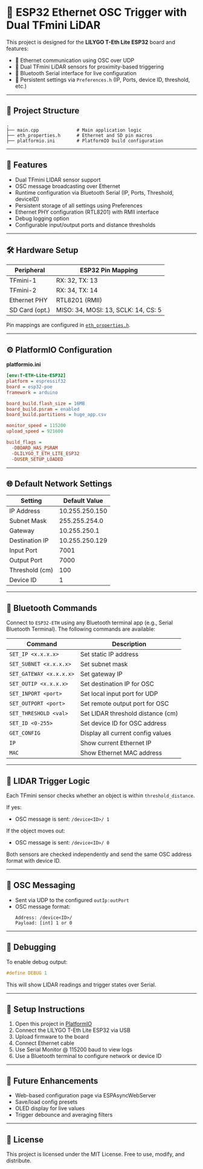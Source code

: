 # 🚀 ESP32 Ethernet OSC Trigger with Dual TFmini LiDAR

This project is designed for the **LILYGO T-Eth Lite ESP32** board and features:

- 📡 Ethernet communication using OSC over UDP
- 🔦 Dual TFmini LiDAR sensors for proximity-based triggering
- 🔧 Bluetooth Serial interface for live configuration
- 💾 Persistent settings via `Preferences.h` (IP, Ports, device ID, threshold, etc.)

---

## 📁 Project Structure

```
.
├── main.cpp              # Main application logic
├── eth_properties.h      # Ethernet and SD pin macros
├── platformio.ini        # PlatformIO build configuration
```

---

## 🧠 Features

- Dual TFmini LIDAR sensor support
- OSC message broadcasting over Ethernet
- Runtime configuration via Bluetooth Serial (IP, Ports, Threshold, deviceID)
- Persistent storage of all settings using Preferences
- Ethernet PHY configuration (RTL8201) with RMII interface
- Debug logging option
- Configurable input/output ports and distance thresholds

---

## 🛠️ Hardware Setup

| Peripheral     | ESP32 Pin Mapping |
|----------------|-------------------|
| TFmini-1       | RX: 32, TX: 13     |
| TFmini-2       | RX: 34, TX: 14     |
| Ethernet PHY   | RTL8201 (RMII)     |
| SD Card (opt.) | MISO: 34, MOSI: 13, SCLK: 14, CS: 5 |

Pin mappings are configured in [`eth_properties.h`](eth_properties.h).

---

## ⚙️ PlatformIO Configuration

**platformio.ini**
```ini
[env:T-ETH-Lite-ESP32]
platform = espressif32
board = esp32-poe
framework = arduino

board_build.flash_size = 16MB
board_build.psram = enabled
board_build.partitions = huge_app.csv

monitor_speed = 115200
upload_speed = 921600

build_flags = 
  -DBOARD_HAS_PSRAM
  -DLILYGO_T_ETH_LITE_ESP32
  -DUSER_SETUP_LOADED
```

---

## 🌐 Default Network Settings

| Setting          | Default Value          |
|------------------|------------------------|
| IP Address       | 10.255.250.150         |
| Subnet Mask      | 255.255.254.0          |
| Gateway          | 10.255.250.1           |
| Destination IP   | 10.255.250.129         |
| Input Port       | 7001                   |
| Output Port      | 7000                   |
| Threshold (cm)   | 100                    |
| Device ID        | 1                      |

---

## 🔧 Bluetooth Commands

Connect to `ESP32-ETH` using any Bluetooth terminal app (e.g., Serial Bluetooth Terminal). The following commands are available:

| Command                | Description                         |
|------------------------|-------------------------------------|
| `SET_IP <x.x.x.x>`     | Set static IP address               |
| `SET_SUBNET <x.x.x.x>` | Set subnet mask                     |
| `SET_GATEWAY <x.x.x.x>`| Set gateway IP                      |
| `SET_OUTIP <x.x.x.x>`  | Set destination IP for OSC          |
| `SET_INPORT <port>`    | Set local input port for UDP        |
| `SET_OUTPORT <port>`   | Set remote output port for OSC      |
| `SET_THRESHOLD <val>`  | Set LIDAR threshold distance (cm)   |
| `SET_ID <0-255>`       | Set device ID for OSC address       |
| `GET_CONFIG`           | Display all current config values   |
| `IP`                   | Show current Ethernet IP            |
| `MAC`                  | Show Ethernet MAC address           |

---

## 📏 LIDAR Trigger Logic

Each TFmini sensor checks whether an object is within `threshold_distance`.

If yes:
- OSC message is sent: `/device<ID>/ 1`

If the object moves out:
- OSC message is sent: `/device<ID>/ 0`

Both sensors are checked independently and send the same OSC address format with device ID.

---

## 📡 OSC Messaging

- Sent via UDP to the configured `outIp:outPort`
- OSC message format:
  ```
  Address: /device<ID>/
  Payload: [int] 1 or 0
  ```

---

## 🧪 Debugging

To enable debug output:
```cpp
#define DEBUG 1
```

This will show LIDAR readings and trigger states over Serial.

---

## 🔌 Setup Instructions

1. Open this project in [PlatformIO](https://platformio.org/)
2. Connect the LILYGO T-Eth Lite ESP32 via USB
3. Upload firmware to the board
4. Connect Ethernet cable
5. Use Serial Monitor @ 115200 baud to view logs
6. Use a Bluetooth terminal to configure network or device ID

---

## 🧠 Future Enhancements

- Web-based configuration page via ESPAsyncWebServer
- Save/load config presets
- OLED display for live values
- Trigger debounce and averaging filters

---

## 📜 License

This project is licensed under the MIT License. Free to use, modify, and distribute.
